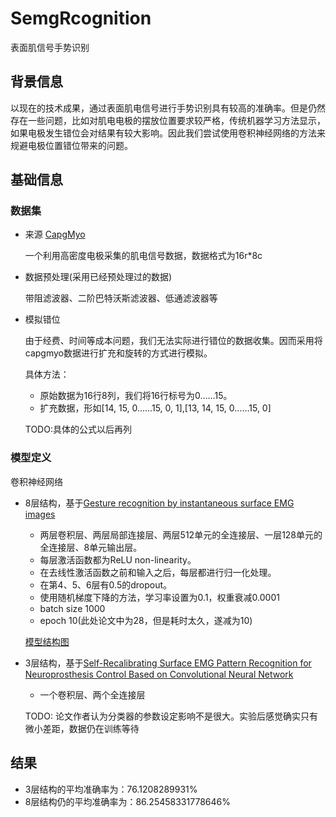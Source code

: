 # SemgRcognition

表面肌信号手势识别

## 背景信息

以现在的技术成果，通过表面肌电信号进行手势识别具有较高的准确率。但是仍然存在一些问题，比如对肌电电极的摆放位置要求较严格，传统机器学习方法显示，如果电极发生错位会对结果有较大影响。因此我们尝试使用卷积神经网络的方法来规避电极位置错位带来的问题。

## 基础信息

### 数据集

* 来源 [CapgMyo](http://zju-capg.org/myo/data/index.html)

    一个利用高密度电极采集的肌电信号数据，数据格式为16r*8c

* 数据预处理(采用已经预处理过的数据)

    带阻滤波器、二阶巴特沃斯滤波器、低通滤波器等

* 模拟错位

    由于经费、时间等成本问题，我们无法实际进行错位的数据收集。因而采用将capgmyo数据进行扩充和旋转的方式进行模拟。

    具体方法：

    * 原始数据为16行8列，我们将16行标号为0……15。
    * 扩充数据，形如[14, 15, 0……15, 0, 1],[13, 14, 15, 0……15, 0]
    
    TODO:具体的公式以后再列

### 模型定义

卷积神经网络

* 8层结构，基于[Gesture recognition by instantaneous surface EMG images](http://www.nature.com/articles/srep36571)

    * 两层卷积层、两层局部连接层、两层512单元的全连接层、一层128单元的全连接层、8单元输出层。
    * 每层激活函数都为ReLU non-linearity。
    * 在去线性激活函数之前和输入之后，每层都进行归一化处理。
    * 在第4、5、6层有0.5的dropout。
    * 使用随机梯度下降的方法，学习率设置为0.1，权重衰减0.0001
    * batch size 1000
    * epoch 10(此处论文中为28，但是耗时太久，遂减为10)
    
    [模型结构图](images/8layer_model.png)

* 3层结构，基于[Self-Recalibrating Surface EMG Pattern Recognition for Neuroprosthesis Control Based on Convolutional Neural Network](https://www.ncbi.nlm.nih.gov/pmc/articles/PMC5504564/)

    * 一个卷积层、两个全连接层

    TODO: 论文作者认为分类器的参数设定影响不是很大。实验后感觉确实只有微小差距，数据仍在训练等待
    
## 结果

* 3层结构的平均准确率为：76.1208289931%
* 8层结构仍的平均准确率为：86.25458331778646%